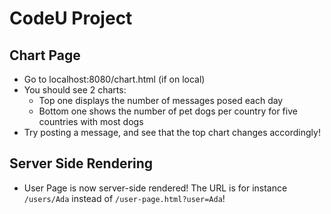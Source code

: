 # CodeU Project

## Chart Page
- Go to localhost:8080/chart.html (if on local)
- You should see 2 charts:
  - Top one displays the number of messages posed each day
  - Bottom one shows the number of pet dogs per country for five countries with most dogs
- Try posting a message, and see that the top chart changes accordingly!

## Server Side Rendering
- User Page is now server-side rendered! The URL is for instance `/users/Ada` instead of `/user-page.html?user=Ada`! 
